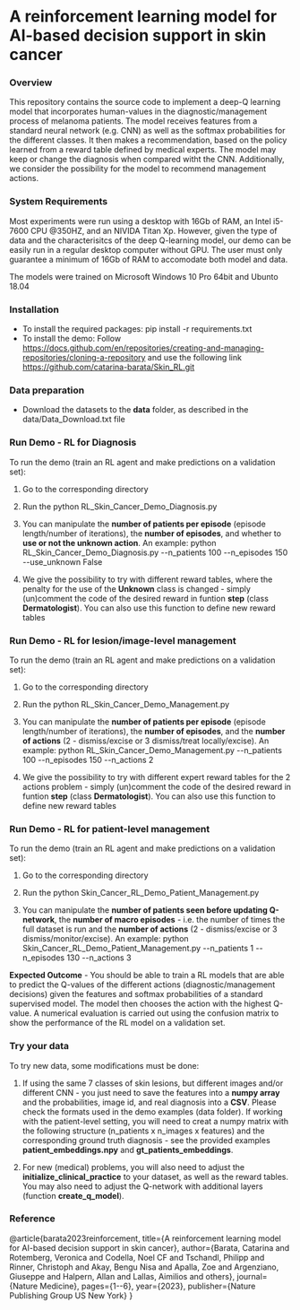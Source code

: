 # 	A reinforcement learning model for AI-based decision support in skin cancer
 
### Overview
This repository contains the source code to implement a deep-Q learning model that incorporates human-values in the diagnostic/management process of melanoma patients. The model receives features from a standard neural network (e.g. CNN) as well as the softmax probabilities for the different classes. It then makes a recommendation, based on the policy learned from a reward table defined by medical experts. The model may keep or change the diagnosis when compared witht the CNN. Additionally, we consider the possibility for the model to recommend management actions.

### System Requirements
Most experiments were run using a desktop with 16Gb of RAM, an Intel i5-7600 CPU @350HZ, and an NIVIDA Titan Xp. 
However, given the type of data and the characterisitcs of the deep Q-learning model, our demo can be easily run in a regular desktop computer without GPU. The user must only guarantee a minimum of 16Gb of RAM to accomodate both model and data.

The models were trained on Microsoft Windows 10 Pro 64bit and Ubunto 18.04

### Installation
* To install the required packages: pip install -r requirements.txt
* To install the demo: Follow https://docs.github.com/en/repositories/creating-and-managing-repositories/cloning-a-repository and use the following link https://github.com/catarina-barata/Skin_RL.git

### Data preparation
* Download the datasets to the **data** folder, as described in the data/Data_Download.txt file

### Run Demo - RL for Diagnosis
To run the demo (train an RL agent and make predictions on a validation set):
1) Go  to the corresponding directory

2) Run the python RL_Skin_Cancer_Demo_Diagnosis.py

3) You can manipulate the **number of patients per episode** (episode length/number of iterations), the **number of episodes**, and whether to **use or not the unknown action**.
An example: python RL_Skin_Cancer_Demo_Diagnosis.py --n_patients 100 --n_episodes 150 --use_unknown False

4) We give the possibility to try with different reward tables, where the penalty for the use of the **Unknown** class is changed - simply (un)comment the code of the desired reward in funtion **step** (class **Dermatologist**).
You can also use this function to define new reward tables

### Run Demo - RL for lesion/image-level management
To run the demo (train an RL agent and make predictions on a validation set):
1) Go  to the corresponding directory

2) Run the python RL_Skin_Cancer_Demo_Management.py

3) You can manipulate the **number of patients per episode** (episode length/number of iterations), the **number of episodes**, and the **number of actions** (2 - dismiss/excise or 3 dismiss/treat locally/excise).
An example: python RL_Skin_Cancer_Demo_Management.py --n_patients 100 --n_episodes 150 --n_actions 2

4) We give the possibility to try with different expert reward tables for the 2 actions problem - simply (un)comment the code of the desired reward in funtion **step** (class **Dermatologist**).
You can also use this function to define new reward tables

### Run Demo - RL for patient-level management
To run the demo (train an RL agent and make predictions on a validation set):
1) Go  to the corresponding directory

2) Run the python Skin_Cancer_RL_Demo_Patient_Management.py

3) You can manipulate the **number of patients seen before updating Q-network**, the **number of macro episodes** - i.e. the number of times the full dataset is run  and the **number of actions** (2 - dismiss/excise or 3 dismiss/monitor/excise).
An example: python Skin_Cancer_RL_Demo_Patient_Management.py --n_patients 1 --n_episodes 130 --n_actions 3

**Expected Outcome** - You should be able to train a RL models that are able to predict the Q-values of the different actions (diagnostic/management decisions) given the features and softmax probabilities of a standard supervised model. The model then chooses the action with the highest Q-value. A numerical evaluation is carried out using the confusion matrix to show the performance of the RL model on a validation set.

### Try your data
To try new data, some modifications must be done:
1) If using the same 7 classes of skin lesions, but different images and/or different CNN - you just need to save the features into a **numpy array** and the probabilities, image id, and real diagnosis into a **CSV**. Please check the formats used in the demo examples (data folder). If working with the patient-level setting, you will need to creat a numpy matrix with the following structure (n_patients x n_images x features) and the corresponding ground truth diagnosis - see the provided examples **patient_embeddings.npy** and **gt_patients_embeddings**.

2) For new (medical) problems, you will also need to adjust the **initialize_clinical_practice** to your dataset, as well as the reward tables.
You may also need to adjust the Q-network with additional layers (function **create_q_model**).

### Reference

@article{barata2023reinforcement,
  title={A reinforcement learning model for AI-based decision support in skin cancer},
  author={Barata, Catarina and Rotemberg, Veronica and Codella, Noel CF and Tschandl, Philipp and Rinner, Christoph and Akay, Bengu Nisa and Apalla, Zoe and Argenziano, Giuseppe and Halpern, Allan and Lallas, Aimilios and others},
  journal={Nature Medicine},
  pages={1--6},
  year={2023},
  publisher={Nature Publishing Group US New York}
}
 
